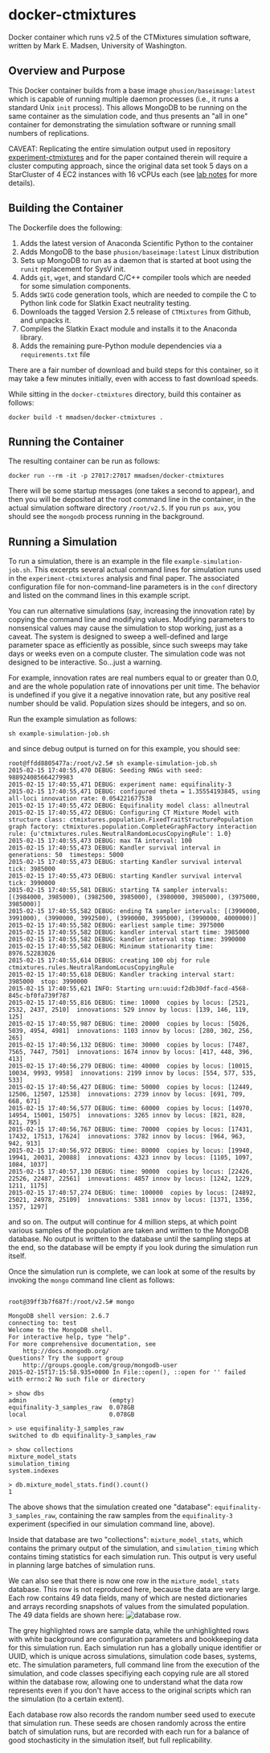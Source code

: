 # docker-ctmixtures

Docker container which runs v2.5 of the CTMixtures simulation software, written by Mark E. Madsen, 
University of Washington.  

## Overview and Purpose ##

This Docker container builds from a base image `phusion/baseimage:latest` which is capable of 
running multiple daemon processes (i.e., it runs a standard Unix `init` process).  This allows 
MongoDB to be running on the same container as the simulation code, and thus presents an "all in one"
container for demonstrating the simulation software or running small numbers of replications.  

CAVEAT:  Replicating the entire simulation output used in repository [experiment-ctmixtures](https://github.com/mmadsen/experiment-ctmixtures) and for the paper contained therein will require a cluster computing approach, since the original data set took 5 days on a StarCluster of 4 EC2 instances with 16 vCPUs each (see [lab notes](http://notebook.madsenlab.org/project:coarse%20grained%20model/model:ctmixtures/experiment:experiment-ctmixtures/2014/11/07/ctmixtures-analysis-randomforests.html) for more details).    

## Building the Container ##

The Dockerfile does the following:

1.  Adds the latest version of Anaconda Scientific Python to the container
1.  Adds MongoDB to the base `phusion/baseimage:latest` Linux distribution
1.  Sets up MongoDB to run as a daemon that is started at boot using the `runit` replacement for SysV init.
1.  Adds `git`, `wget`, and standard C/C++ compiler tools which are needed for some simulation components.  
1.  Adds `SWIG` code generation tools, which are needed to compile the C to Python link code for Slatkin Exact neutrality testing.  
1.  Downloads the tagged Version 2.5 release of `CTMixtures` from Github, and unpacks it.  
1.  Compiles the Slatkin Exact module and installs it to the Anaconda library.
1.  Adds the remaining pure-Python module dependencies via a `requirements.txt` file

There are a fair number of download and build steps for this container, so it may take a few minutes initially, even with access to fast download speeds.  

While sitting in the `docker-ctmixtures` directory, build this container as follows:

`docker build -t mmadsen/docker-ctmixtures .`


## Running the Container ##

The resulting container can be run as follows:

`docker run --rm -it -p 27017:27017 mmadsen/docker-ctmixtures`

There will be some startup messages (one takes a second to appear), and then you will be deposited at the root command line in the container, in the actual simulation software directory `/root/v2.5`.  If you run `ps aux`, you should see the `mongodb` process running in the background.

## Running a Simulation ##

To run a simulation, there is an example in the file `example-simulation-job.sh`.  This excerpts several actual command lines for simulation runs used in the `experiment-ctmixtures` analysis and final paper.  The associated configuration file for non-command-line parameters is in the `conf` directory and listed on the command lines in this example script.  

You can run alternative simulations (say, increasing the innovation rate) by copying the command line and modifying values.  Modifying parameters to nonsensical values may cause the simulation to stop working, just as a caveat.  The system is designed to sweep a well-defined and large parameter space as efficiently as possible, since such sweeps may take days or weeks even on a compute cluster.  The simulation code was not designed to be interactive.  So...just a warning.  

For example, innovation rates are real numbers equal to or greater than 0.0, and are the whole population rate of innovations per unit time.  The behavior is undefined if you give it a negative innovation rate, but any positive real number should be valid.  Population sizes should be integers, and so on.  

Run the example simulation as follows:

`sh example-simulation-job.sh`

and since debug output is turned on for this example, you should see:

```shell
root@ffdd8805477a:/root/v2.5# sh example-simulation-job.sh
2015-02-15 17:40:55,470 DEBUG: Seeding RNGs with seed: 988924085664279983
2015-02-15 17:40:55,471 DEBUG: experiment name: equifinality-3
2015-02-15 17:40:55,471 DEBUG: configured theta = 1.35554193845, using all-loci innovation rate: 0.054221677538
2015-02-15 17:40:55,472 DEBUG: Equifinality model class: allneutral
2015-02-15 17:40:55,472 DEBUG: Configuring CT Mixture Model with structure class: ctmixtures.population.FixedTraitStructurePopulation graph factory: ctmixtures.population.CompleteGraphFactory interaction rule: {u'ctmixtures.rules.NeutralRandomLocusCopyingRule': 1.0}
2015-02-15 17:40:55,473 DEBUG: max TA interval: 100
2015-02-15 17:40:55,473 DEBUG: Kandler survival interval in generations: 50  timesteps: 5000
2015-02-15 17:40:55,473 DEBUG: starting Kandler survival interval tick: 3985000
2015-02-15 17:40:55,473 DEBUG: starting Kandler survival interval tick: 3990000
2015-02-15 17:40:55,581 DEBUG: starting TA sampler intervals: [(3984000, 3985000), (3982500, 3985000), (3980000, 3985000), (3975000, 3985000)]
2015-02-15 17:40:55,582 DEBUG: ending TA sampler intervals: [(3990000, 3991000), (3990000, 3992500), (3990000, 3995000), (3990000, 4000000)]
2015-02-15 17:40:55,582 DEBUG: earliest sample time: 3975000
2015-02-15 17:40:55,582 DEBUG: kandler interval start time: 3985000
2015-02-15 17:40:55,582 DEBUG: kandler interval stop time: 3990000
2015-02-15 17:40:55,582 DEBUG: Minimum stationarity time: 8976.52283026
2015-02-15 17:40:55,614 DEBUG: creating 100 obj for rule ctmixtures.rules.NeutralRandomLocusCopyingRule
2015-02-15 17:40:55,618 DEBUG: Kandler tracking interval start: 3985000  stop: 3990000
2015-02-15 17:40:55,621 INFO: Starting urn:uuid:f2db30df-facd-4568-845c-bf0fa739f787
2015-02-15 17:40:55,816 DEBUG: time: 10000  copies by locus: [2521, 2532, 2437, 2510]  innovations: 529 innov by locus: [139, 146, 119, 125]
2015-02-15 17:40:55,987 DEBUG: time: 20000  copies by locus: [5026, 5039, 4954, 4981]  innovations: 1103 innov by locus: [280, 302, 256, 265]
2015-02-15 17:40:56,132 DEBUG: time: 30000  copies by locus: [7487, 7565, 7447, 7501]  innovations: 1674 innov by locus: [417, 448, 396, 413]
2015-02-15 17:40:56,279 DEBUG: time: 40000  copies by locus: [10015, 10034, 9993, 9958]  innovations: 2199 innov by locus: [554, 577, 535, 533]
2015-02-15 17:40:56,427 DEBUG: time: 50000  copies by locus: [12449, 12506, 12507, 12538]  innovations: 2739 innov by locus: [691, 709, 668, 671]
2015-02-15 17:40:56,577 DEBUG: time: 60000  copies by locus: [14970, 14954, 15001, 15075]  innovations: 3265 innov by locus: [821, 828, 821, 795]
2015-02-15 17:40:56,767 DEBUG: time: 70000  copies by locus: [17431, 17432, 17513, 17624]  innovations: 3782 innov by locus: [964, 963, 942, 913]
2015-02-15 17:40:56,972 DEBUG: time: 80000  copies by locus: [19940, 19941, 20031, 20088]  innovations: 4323 innov by locus: [1105, 1097, 1084, 1037]
2015-02-15 17:40:57,130 DEBUG: time: 90000  copies by locus: [22426, 22526, 22487, 22561]  innovations: 4857 innov by locus: [1242, 1229, 1211, 1175]
2015-02-15 17:40:57,274 DEBUG: time: 100000  copies by locus: [24892, 25021, 24978, 25109]  innovations: 5381 innov by locus: [1371, 1356, 1357, 1297]
```

and so on.  The output will continue for 4 million steps, at which point various samples of the population are taken and written to the MongoDB database.  No output is written to the database until the sampling steps at the end, so the database will be empty if you look during the simulation run itself.  

Once the simulation run is complete, we can look at some of the results by invoking the `mongo` command line client as follows:

```shell

root@39ff3b7f687f:/root/v2.5# mongo

MongoDB shell version: 2.6.7
connecting to: test
Welcome to the MongoDB shell.
For interactive help, type "help".
For more comprehensive documentation, see
	http://docs.mongodb.org/
Questions? Try the support group
	http://groups.google.com/group/mongodb-user
2015-02-15T17:15:58.935+0000 In File::open(), ::open for '' failed with errno:2 No such file or directory

> show dbs
admin                       (empty)
equifinality-3_samples_raw  0.078GB
local                       0.078GB

> use equifinality-3_samples_raw
switched to db equifinality-3_samples_raw

> show collections
mixture_model_stats
simulation_timing
system.indexes

> db.mixture_model_stats.find().count()
1

```

The above shows that the simulation created one "database":  `equifinality-3_samples_raw`, containing the raw samples from the `equifinality-3` experiment (specified in our simulation command line, above).  

Inside that database are two "collections":  `mixture_model_stats`, which contains the primary output of the simulation, and `simulation_timing` which contains timing statistics for each simulation run.  This output is very useful in planning large batches of simulation runs.  

We can also see that there is now one row in the `mixture_model_stats` database.  This row is not reproduced here, because the data are very large.  Each row contains 49 data fields, many of which are nested dictionaries and arrays recording snapshots of values from the simulated population.  The 49 data fields are shown here:  ![database row](ctmixtures-database-output-example.png).

The grey highlighted rows are sample data, while the unhighlighted rows with white background are configuration parameters and bookkeeping data for this simulation run.  Each simulation run has a globally unique identifier or UUID, which is unique across simulations, simulation code bases, systems, etc.  The simulation parameters, full command line from the execution of the simulation, and code classes specifiying each copying rule are all stored within the database row, allowing one to understand what the data row represents even if you don't have access to the original scripts which ran the simulation (to a certain extent). 

Each database row also records the random number seed used to execute that simulation run.  These seeds are chosen randomly across the entire batch of simulation runs, but are recorded with each run for a balance of good stochasticity in the simulation itself, but full replicability.  



